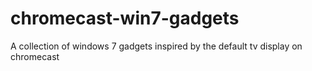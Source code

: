 chromecast-win7-gadgets
=======================

A collection of windows 7 gadgets inspired by the default tv display on chromecast 
